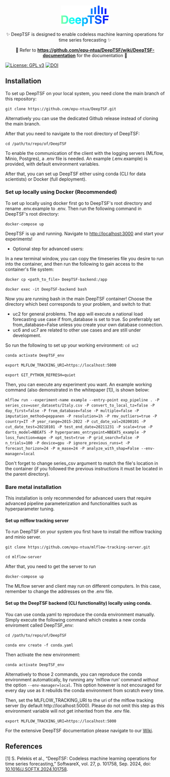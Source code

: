 <p align="center">
  <a href="https://doi.org/10.1016/j.softx.2024.101758">
    <img alt="DeepTSF" src="https://github.com/epu-ntua/DeepTSF/blob/9071bad248bd13256d703e565fb49dc88ba8d77a/docs/version1all.png" width="150" />
  </a>
</p>
<p align="center">
    ✨ DeepTSF is designed to enable codeless machine learning operations for time series forecasting ✨
</p>

<p align="center">
    🙌 Refer to <b><a href="https://github.com/epu-ntua/DeepTSF/wiki/DeepTSF-documentation">https://github.com/epu-ntua/DeepTSF/wiki/DeepTSF-documentation</a></b> for the documentation 📖
</p>

[![License: GPL v3](https://img.shields.io/badge/License-GPLv3-blue.svg)](https://github.com/epu-ntua/DeepTSF/blob/dev/LICENSE.txt) [![DOI](https://img.shields.io/badge/Cite%20this%20paper-Google%20Scholar-blue])](https://doi.org/10.1016/j.softx.2024.101758)

## Installation

To set up DeepTSF on your local system, you need clone the main branch of this repository:

```git clone https://github.com/epu-ntua/DeepTSF.git```

Alternatively you can use the dedicated Github release instead of cloning the main branch.

After that you need to navigate to the root directory of DeepTSF:

```cd /path/to/repo/of/DeepTSF```

Το enable the communication of the client with the logging servers (MLflow, Minio, Postgres), a .env file is needed. 
An example (.env.example) is provided, with default environment variables.

After that, you can set up DeepTSF either using conda (CLI for data scientists) or Docker (full deployment).

### Set up locally using Docker (Recommended)

To set up locally using docker first go to DeepTSF's root directory and rename .env.example to .env. Then run the following command in DeepTSF's root directory:

```docker-compose up```

DeepTSF is up and running. Navigate to [http://localhost:3000](http://localhost:3000) and start your experiments!

- Optional step for advanced users: 

In a new terminal window, you can copy the timeseries file you desire to run into the container, 
and then run the following to gain access to the container's file system:

```docker cp <path_to_file> DeepTSF-backend:/app```

```docker exec -it DeepTSF-backend bash```

Now you are running bash in the main DeepTSF container! Choose the directory which best corresponds to your 
problem, and switch to that: <br>
- uc2 for general problems. The app will execute a national load forecasting
  use case if from_database is set to true. So preferrably set from_database=False unless you create your own database connection.<br>
- uc6 and uc7 are related to other use cases and are still under development.

So run the following to set up your working environment:
```cd uc2```

```conda activate DeepTSF_env```

```export MLFLOW_TRACKING_URI=https://localhost:5000```

```export GIT_PYTHON_REFRESH=quiet```


Then, you can execute any experiment you want. An example working command (also demonstrated in the whitepaper [1]), is shown below:

```mlflow run --experiment-name example --entry-point exp_pipeline . -P series_csv=user_datasets/Italy.csv -P convert_to_local_tz=false -P day_first=false -P from_database=false -P multiple=false -P imputation_method=peppanen -P resolution=1h -P rmv_outliers=true -P country=IT -P year_range=2015-2022 -P cut_date_val=20200101 -P cut_date_test=20210101 -P test_end_date=20211231 -P scale=true -P darts_model=NBEATS -P hyperparams_entrypoint=NBEATS_example -P loss_function=mape -P opt_test=true -P grid_search=false -P n_trials=100 -P device=gpu -P ignore_previous_runs=t -P forecast_horizon=24 -P m_mase=24 -P analyze_with_shap=False --env-manager=local```

Don't forget to change series_csv argument to match the file's location in the container 
(if you followed the previous instructions it must be located in the parent directory).

### Bare metal installation 

This installation is only recommended for advanced users that require advanced
pipeline parameterization and functionalities such as hyperparameter tuning.

#### Set up mlflow tracking server

To run DeepTSF on your system you first have to install the mlflow tracking and minio server.

```git clone https://github.com/epu-ntua/mlflow-tracking-server.git```

```cd mlflow-server```

After that, you need to get the server to run

```docker-compose up```

The MLflow server and client may run on different computers. In this case, remember to change
the addresses on the .env file.

#### Set up the DeepTSF backend (CLI functionality) locally using conda.

You can use conda.yaml to reproduce the conda environment manually. Simply 
execute the following command which creates a new conda enviroment called
DeepTSF_env:

```cd /path/to/repo/of/DeepTSF```

```conda env create -f conda.yaml```

Then activate the new environment:

```conda activate DeepTSF_env```

Alternatively to those 2 commands, you can reproduce the conda environment automatically,
by running any 'mlflow run' command *without* the option `--env-manager=local`. 
This option however is not encouraged for every day use as it rebuilds the conda environment from scratch every time.

Then, set the MLFLOW_TRACKING_URI to the uri of the mlflow tracking server (by default http://localhost:5000). 
Please do not omit this step as this environment variable will not get inherited from the .env file. 

```export MLFLOW_TRACKING_URI=https://localhost:5000```

For the extensive DeepTSF documentation please navigate to our [Wiki](https://github.com/epu-ntua/DeepTSF/wiki/DeepTSF-documentation). 

## References
[1] S. Pelekis et al., “DeepTSF: Codeless machine learning operations for time series forecasting,” SoftwareX, vol. 27, p. 101758, Sep. 2024, doi: [10.1016/J.SOFTX.2024.101758](https://doi.org/10.1016/j.softx.2024.101758). <br>
